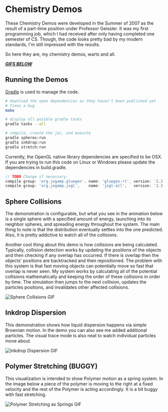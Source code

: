 Chemistry Demos
===============

These Chemistry Demos were developed in the Summer of 2007 as the result of a
part-time position under Professor Geissler.  It was my first programming job,
which I had received after only having completed one semester of CS.  Though,
the code looks pretty bad by my modern standards, I'm still impressed with the
results.

So here they are, my chemistry demos, warts and all.

[***GIFS BELOW***][gifs_url]

Running the Demos
-----------------

[Gradle][gradle_url] is used to manage the code.

```bash
# download the open dependencies as they haven't been published yet
# fixes a bug
make
```

```bash
# display all posible gradle tasks
gradle tasks --all

# compile, create the jar, and execute
gradle spheres:run
gradle inkdrop:run
gradle stretch:run
```

Currently, the OpenGL native library dependencies are specified to be OSX.
If you are trying to run this code on Linux or Windows please update the
dependencies in build.gradle.

```groovy
// TODO Change if necessary.
compile group: 'org.jogamp.gluegen', name: 'gluegen-rt', version: '2.2.4', classifier: 'natives-macosx-universal'
compile group: 'org.jogamp.jogl',    name: 'jogl-all',   version: '2.2.4', classifier: 'natives-macosx-universal'
```


Sphere Collisions
-----------------

The demonstration is configurable, but what you see in the animation below is a single sphere with a specified
amount of energy, launching into its neighbor spheres, and spreading energy throughout the system.  The main
thing to note is that the distribution eventually settles into the one predicted.  Also, it is pretty addictive
to watch all of the collisions.

Another cool thing about this demo is how collisions are being calculated.  Typically, collision detection works
by updating the positions of the objects and then checking if any overlap has occurred.  If there is overlap then
the objects' positions are backtracked and then repositioned.  The problem with this system is that fast moving
objects can potentially move so fast that overlap is never seen.  My system works by calculating all of the potential
collisions mathematically and keeping the order of these collisions in order by time.  The simulation then jumps
to the next collision, updates the particles positions, and invalidates other affected collisions.

![Sphere Collisions GIF][spheres_gif]


Inkdrop Dispersion
------------------

This demonstration shows how liquid dispersion happens via simple Brownian motion.  In the demo you can also see
me added additional particles.  The visual trace mode is also neat to watch individual particles move about.

![Inkdrop Dispersion GIF][inkdrop_gif]


Polymer Stretching (BUGGY)
-------------------------------

This visualization is intended to show Polymer motion as a spring system.  In the image below a piece of the polymer
is moving to the right at a fixed velocity and the rest of the Polymer is acting accordingly.  It is a bit buggy with
fast stretching.

![Polymer Stretching as Springs GIF][stretch_gif]


[gifs_url]: https://github.com/esiegel/chem_demos#sphere-collisions
[gradle_url]: http://www.gradle.org/
[spheres_gif]: http://giant.gfycat.com/ImpossibleSkeletalGossamerwingedbutterfly.gif
[inkdrop_gif]: http://giant.gfycat.com/SarcasticFrailAsianwaterbuffalo.gif 
[stretch_gif]: http://fat.gfycat.com/TartAbsoluteAmbushbug.gif 
